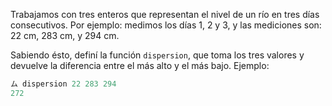 Trabajamos con tres enteros que representan el nivel de un río en tres días consecutivos. Por ejemplo: medimos los días 1, 2 y 3, y las mediciones son: 22 cm, 283 cm, y 294 cm.

Sabiendo ésto, definí la función `dispersion`, que toma los tres valores y devuelve la diferencia entre el más alto y el más bajo. Ejemplo:

```haskell
ム dispersion 22 283 294
272
```
